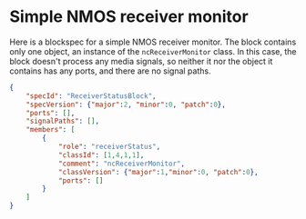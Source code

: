 # Simple NMOS receiver monitor

Here is a blockspec for a simple NMOS receiver monitor.  The block contains only one object, an instance of the `ncReceiverMonitor` class. In this case, the block doesn't process any media signals, so neither it nor the object it contains has any ports, and there are no signal paths.

```json
{
    "specId": "ReceiverStatusBlock",
    "specVersion": {"major":2, "minor":0, "patch":0},
    "ports": [],
    "signalPaths": [],
    "members": [
        {
            "role": "receiverStatus",
            "classId": [1,4,1,1],
            "comment": "ncReceiverMonitor",
            "classVersion": {"major":1,"minor":0, "patch":0},
            "ports": []
        }
    ]
}
```
